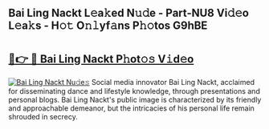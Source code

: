 ## Bai Ling Nackt L𝚎a𝚔ed N𝚞𝚍e - Part-NU8 Vi𝚍𝚎o L𝚎a𝚔s - H𝚘𝚝 O𝚗𝚕yf𝚊ns P𝚑𝚘tos G9hBE

# <h2><a href="http://kf2x3v.oniu.top/?m=Bai+Ling+Nackt">🔗👉 🔴 Bai Ling Nackt P𝚑ot𝚘𝚜 V𝚒d𝚎o</a></h2>

[![Bai Ling Nackt Nu𝚍e𝚜](https://i.imgur.com/0qMVB7G.gif)](http://kf2x3v.oniu.top/?m=Bai+Ling+Nackt)
Social media innovator Bai Ling Nackt, acclaimed for disseminating dance and lifestyle knowledge, through presentations and personal blogs. Bai Ling Nackt's public image is characterized by its friendly and approachable demeanor, but the intricacies of his personal life remain shrouded in secrecy.  
